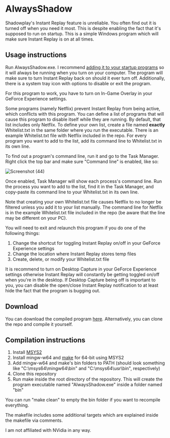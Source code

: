 # AlwaysShadow
Shadowplay's Instant Replay feature is unreliable. You often find out it is turned off when you need it most. This is despite enabling the fact that it's supposed to run on startup. This is a simple Windows program which will make sure Instant Replay is on at all times.

## Usage instructions
Run AlwaysShadow.exe. I recommend [adding it to your startup programs](https://support.microsoft.com/en-us/windows/add-an-app-to-run-automatically-at-startup-in-windows-10-150da165-dcd9-7230-517b-cf3c295d89dd) so it will always be running when you turn on your computer. The program will make sure to turn Instant Replay back on should it ever turn off. Additionally, there is a system tray icon with options to disable or exit the program.

For this program to work, you have to turn on In-Game Overlay in your GeForce Experience settings.

Some programs (namely Netflix) prevent Instant Replay from being active, which conflicts with this program. You can define a list of programs that will cause this program to disable itself while they are running. By default, that list includes only Netflix. To define your own list, create a file named **exactly** Whitelist.txt in the same folder where you run the executable. There is an example Whitelist.txt file with Netflix included in the repo. For every program you want to add to the list, add its command line to Whitelist.txt in its own line.

To find out a program's command line, run it and go to the Task Manager. Right click the top bar and make sure "Command line" is enabled, like so:

![Screenshot (44)](https://user-images.githubusercontent.com/30209851/132571330-e7a0415e-78b2-42d2-9607-4f8e8759c4cd.png)

Once enabled, Task Manager will show each process's command line. Run the process you want to add to the list, find it in the Task Manager, and copy-paste its command line to your Whitelist.txt in its own line. 

Note that creating your own Whitelist.txt file causes Netflix to no longer be filtered unless you add it to your list manually. The command line for Netflix is in the example Whitelist.txt file included in the repo (be aware that the line may be different on your PC).

You will need to exit and relaunch this program if you do one of the following things:
1. Change the shortcut for toggling Instant Replay on/off in your GeForce Experience settings
2. Change the location where Instant Replay stores temp files
3. Create, delete, or modify your Whitelist.txt file

It is recommend to turn on Desktop Capture in your GeForce Experience settings otherwise Instant Replay will constantly be getting toggled on/off when you're in the desktop. If Desktop Capture being off is important to you, you can disable the open/close Instant Replay notification to at least hide the fact that the program is bugging out.

## Download
You can download the compiled program [here](https://github.com/Verpous/AlwaysShadow/releases/download/v1.0/AlwaysShadow.zip). Alternatively, you can clone the repo and compile it yourself.

## Compilation instructions
1. Install [MSYS2](https://www.msys2.org/)
2. Install mingw-w64 and [make](https://www.gnu.org/software/make/) for 64-bit using MSYS2
3. Add mingw-w64 and make's bin folders to PATH (should look something like "C:\msys64\mingw64\bin" and "C:\msys64\usr\bin", respectively)
4. Clone this repository
5. Run make inside the root directory of the repository. This will create the program executable named "AlwaysShadow.exe" inside a folder named "bin"

You can run "make clean" to empty the bin folder if you want to recompile everything.

The makefile includes some additional targets which are explained inside the makefile via comments.

I am not affiliated with NVidia in any way.
